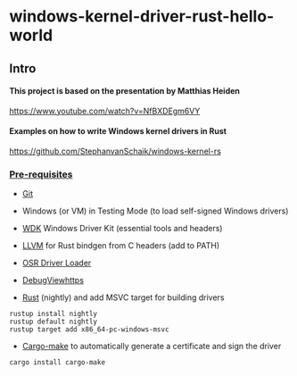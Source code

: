 # windows-kernel-driver-rust-hello-world

## Intro
#### This project is based on the presentation by Matthias Heiden
https://www.youtube.com/watch?v=NfBXDEgm6VY

#### Examples on how to write Windows kernel drivers in Rust
https://github.com/StephanvanSchaik/windows-kernel-rs


### [Pre-requisites](https://codentium.com/guides/windows-dev/windows-drivers-in-rust-prerequisites/)

- [Git](https://git-scm.com/downloads)

- Windows (or VM) in Testing Mode (to load self-signed Windows drivers)

- [WDK](https://learn.microsoft.com/en-us/windows-hardware/drivers/download-the-wdk)  Windows Driver Kit (essential tools and headers)

- [LLVM](https://github.com/llvm/llvm-project/releases/tag/llvmorg-19.1.0)  for Rust bindgen from C headers (add to PATH)

- [OSR Driver Loader](https://www.osronline.com/article.cfm%5earticle=157.htm)

- [DebugViewhttps](https://learn.microsoft.com/en-us/sysinternals/downloads/debugview)

- [Rust](https://doc.rust-lang.org/book/ch01-01-installation.html) (nightly) and add MSVC target for building drivers
```
rustup install nightly
rustup default nightly
rustup target add x86_64-pc-windows-msvc
```
- [Cargo-make](https://github.com/sagiegurari/cargo-make) to automatically generate a certificate and sign the driver 
```
cargo install cargo-make
```
